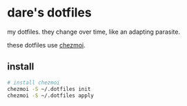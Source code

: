 # dare's dotfiles

my dotfiles. they change over time, like an adapting parasite.

these dotfiles use [chezmoi](https://chezmoi.io).

<!-- TODO: add # included list -->

## install

```sh
# install chezmoi 
chezmoi -S ~/.dotfiles init 
chezmoi -S ~/.dotfiles apply
```

